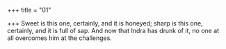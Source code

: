 +++
title = "01"

+++
Sweet is this one, certainly, and it is honeyed; sharp is this one, certainly,  and it is full of sap.
And now that Indra has drunk of it, no one at all overcomes him at the  challenges.